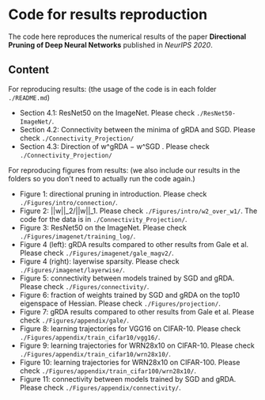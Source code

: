 # Code for results reproduction

The code here reproduces the numerical results of the paper **Directional Pruning of Deep Neural Networks** published in *NeurIPS 2020*. 

## Content 

For reproducing results: (the usage of the code is in each folder `./README.md`)

- Section 4.1: ResNet50 on the ImageNet. Please check `./ResNet50-ImageNet/`.
- Section 4.2: Connectivity between the minima of gRDA and SGD. Please check `./Connectivity_Projection/`
- Section 4.3: Direction of w^gRDA − w^SGD . Please check `./Connectivity_Projection/`

For reproducing figures from results: (we also include our results in the folders so you don't need to actually run the code again.)

- Figure 1: directional pruning in introduction. Please check `./Figures/intro/connection/`.
- Figure 2: ||w||_2/||w||_1. Please check `./Figures/intro/w2_over_w1/`. The code for the data is in `./Connectivity_Projection/`.
- Figure 3: ResNet50 on the ImageNet. Please check `./Figures/imagenet/training_log/`.
- Figure 4 (left): gRDA results compared to other results from Gale et al. Please check `./Figures/imagenet/gale_magv2/`.
- Figure 4 (right): layerwise sparsity. Please check `./Figures/imagenet/layerwise/`.
- Figure 5: connectivity between models trained by SGD and gRDA. Please check `./Figures/connectivity/`.
- Figure 6: fraction of weights trained by SGD and gRDA on the top10 eigenspace of Hessian. Please check `./Figures/projection/`.
- Figure 7: gRDA results compared to other results from Gale et al. Please check `./Figures/appendix/gale/`.
- Figure 8: learning trajectories for VGG16 on CIFAR-10. Please check `./Figures/appendix/train_cifar10/vgg16/`.
- Figure 9: learning trajectories for WRN28x10 on CIFAR-10. Please check `./Figures/appendix/train_cifar10/wrn28x10/`.
- Figure 10: learning trajectories for WRN28x10 on CIFAR-100. Please check `./Figures/appendix/train_cifar100/wrn28x10/`.
- Figure 11: connectivity between models trained by SGD and gRDA. Please check `./Figures/appendix/connectivity/`.
